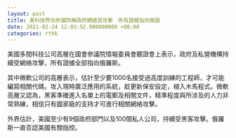 ```yaml
---
layout: post
title: 美科技界向參議院稱政府網絡受攻擊　所有證據指向俄國
date: 2021-02-24 12:03:52.000000000 +08:00
categories: rthk
---
```


美國多間科技公司高層在國會參議院情報委員會聽證會上表示，政府及私營機構持續受網絡攻擊，所有證據全部指向俄羅斯。

其中微軟公司的高層表示，估計至少要1000名接受過高度訓練的工程師，才可能編寫相關代碼，攻入現時廣泛應用的系統，趁更新保安設定，植入木馬程式。微軟高層又認為，黑客準確進入名單上的電郵及相關文件，精準程度與所涉及的人力非常熟練，相信只有國家級的支持才可進行相關網絡攻擊。

外界估計，美國至少有9個政府部門以及100間私人公司，持續受黑客攻擊。俄羅斯一直否認美國有關指控。
